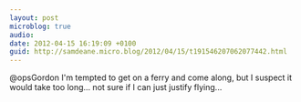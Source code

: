 ```yaml
---
layout: post
microblog: true
audio: 
date: 2012-04-15 16:19:09 +0100
guid: http://samdeane.micro.blog/2012/04/15/t191546207062077442.html
---
```

@opsGordon I'm tempted to get on a ferry and come along, but I suspect it would take too long… not sure if I can just justify flying...
